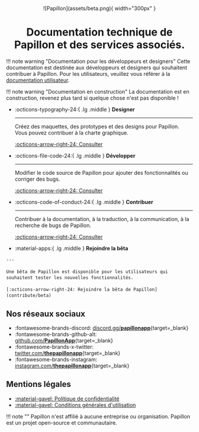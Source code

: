 # 

<center>
![Papillon](assets/beta.png){ width="300px" }

# Documentation technique de Papillon et des services associés.

</center>


!!! note warning "Documentation pour les développeurs et designers"
    Cette documentation est destinée aux développeurs et designers qui souhaitent contribuer à Papillon.
    Pour les utilisateurs, veuillez vous référer à la [documentation utilisateur](https://support.getpapillon.xyz/).

!!! note warning "Documentation en construction"
    La documentation est en construction, revenez plus tard si quelque chose n'est pas disponible !

<div class="grid cards" markdown>

-   :octicons-typography-24:{ .lg .middle } __Designer__

    ---

    Créez des maquettes, des prototypes et des designs pour Papillon. Vous pouvez contribuer à la charte graphique.

    [:octicons-arrow-right-24: Consulter](design/intro.md)

-   :octicons-file-code-24:{ .lg .middle } __Développer__

    ---

    Modifier le code source de Papillon pour ajouter des fonctionnalités ou corriger des bugs.

    [:octicons-arrow-right-24: Consulter](development/intro.md)

-   :octicons-code-of-conduct-24:{ .lg .middle } __Contribuer__

    ---

    Contribuer à la documentation, à la traduction, à la communication, à la recherche de bugs de Papillon.

    [:octicons-arrow-right-24: Consulter](contribute/intro.md)

-    :material-apps:{ .lg .middle } __Rejoindre la bêta__

    ---

    Une bêta de Papillon est disponible pour les utilisateurs qui souhaitent tester les nouvelles fonctionnalités.

    [:octicons-arrow-right-24: Rejoindre la bêta de Papillon](contribute/beta)

</div>

## Nos réseaux sociaux

<div class="grid cards" markdown>

- :fontawesome-brands-discord: [discord.gg/__papillonapp__](https://discord.gg/ZVpCs4RETd){target=_blank}
- :fontawesome-brands-github-alt: [github.com/__PapillonApp__](https://github.com/PapillonApp){target=_blank}
- :fontawesome-brands-x-twitter: [twitter.com/__thepapillonapp__](https://twitter.com/thepapillonapp){target=_blank}
- :fontawesome-brands-instagram: [instagram.com/__thepapillonapp__](https://instagram.com/thepapillonapp){target=_blank}

</div>

## Mentions légales
- [:material-gavel: Politique de confidentialité](documents/privacy-policy)
- [:material-gavel: Conditions générales d'utilisation](documents/terms-of-service)

!!! note ""
    Papillon n'est affilié à aucune entreprise ou organisation. Papillon est un projet open-source et communautaire.
